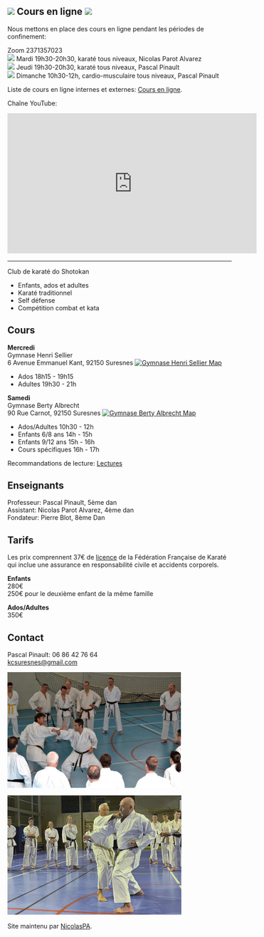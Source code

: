 ## <img src="https://github.githubassets.com/images/icons/emoji/unicode/1f94b.png" width=24px> Cours en ligne <img src="https://github.githubassets.com/images/icons/emoji/unicode/1f94b.png" width=24px>

Nous mettons en place des cours en ligne pendant les périodes de confinement:

Zoom 2371357023  
<img src="https://github.githubassets.com/images/icons/emoji/unicode/1f450.png" width=24px> Mardi 19h30-20h30, karaté tous niveaux, Nicolas Parot Alvarez  
<img src="https://github.githubassets.com/images/icons/emoji/unicode/1f44a.png" width=24px> Jeudi 19h30-20h30, karaté tous niveaux, Pascal Pinault  
<img src="https://github.githubassets.com/images/icons/emoji/unicode/270c.png" width=24px> Dimanche 10h30-12h, cardio-musculaire tous niveaux, Pascal Pinault  


Liste de cours en ligne internes et externes: [Cours en ligne](pages/cours_en_ligne.md).

Chaîne YouTube:

<iframe width="560" height="315" src="https://www.youtube.com/embed/videoseries?list=PLFyA7dBi1OKws7JmTz9X4ze8E7qkb-jib" frameborder="0" allow="accelerometer; autoplay; clipboard-write; encrypted-media; gyroscope; picture-in-picture" allowfullscreen></iframe>

<hr>

Club de karaté do Shotokan
- Enfants, ados et adultes
- Karaté traditionnel
- Self défense
- Compétition combat et kata

## Cours

**Mercredi**  
Gymnase Henri Sellier  
6 Avenue Emmanuel Kant, 92150 Suresnes [![Gymnase Henri Sellier Map](https://i.imgur.com/pBrsGZj.png)](https://www.google.com/maps/place/6+Avenue+Emmanuel+Kant,+92150+Suresnes,+France/@48.8616052,2.201923,17z/data=!3m1!4b1!4m5!3m4!1s0x47e664b382440f93:0x23ba38be5b6ac41d!8m2!3d48.8616052!4d2.204117) 
- Ados 18h15 - 19h15
- Adultes 19h30 - 21h

**Samedi**  
Gymnase Berty Albrecht  
90 Rue Carnot, 92150 Suresnes [![Gymnase Berty Albrecht Map](https://i.imgur.com/pBrsGZj.png)](https://www.google.com/maps/place/Gymnase+Berty+Albrecht/@48.8757195,2.2266556,17z/data=!3m1!4b1!4m5!3m4!1s0x47e664de8f643413:0x1a63ff651aae9916!8m2!3d48.8757195!4d2.2288443?hl=en) 
- Ados/Adultes 10h30 - 12h
- Enfants 6/8 ans 14h - 15h
- Enfants 9/12 ans 15h - 16h
- Cours spécifiques 16h - 17h


Recommandations de lecture: [Lectures](pages/lectures.md)

## Enseignants

Professeur: Pascal Pinault, 5ème dan  
Assistant: Nicolas Parot Alvarez, 4ème dan  
Fondateur: Pierre Blot, 8ème Dan

## Tarifs

Les prix comprennent 37€ de [licence](https://www.ffkarate.fr/espace-licencies/la-licence-federale/) de la Fédération Française de Karaté qui inclue une assurance en responsabilité civile et accidents corporels.  

**Enfants**  
280€  
250€ pour le deuxième enfant de la même famille

**Ados/Adultes**  
350€

## Contact

Pascal Pinault: 06 86 42 76 64  
kcsuresnes@gmail.com

![Stage avec Pierre Blot](kcs_blot_390.jpeg)

![Stage avec Jean-Pierre Lavorato](kcs_lav.jpg)

Site maintenu par [NicolasPA](https://github.com/NicolasPA/kcsuresnes).
